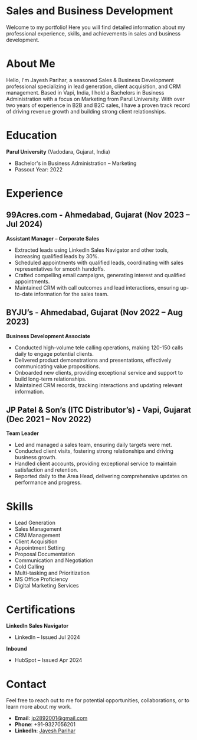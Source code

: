 # Sales and Business Development

Welcome to my portfolio! Here you will find detailed information about my professional experience, skills, and achievements in sales and business development.

# About Me

Hello, I'm Jayesh Parihar, a seasoned Sales & Business Development professional specializing in lead generation, client acquisition, and CRM management. Based in Vapi, India, I hold a Bachelors in Business Administration with a focus on Marketing from Parul University. With over two years of experience in B2B and B2C sales, I have a proven track record of driving revenue growth and building strong client relationships.

# Education

**Parul University** (Vadodara, Gujarat, India)
- Bachelor's in Business Administration – Marketing
- Passout Year: 2022

# Experience

## 99Acres.com - Ahmedabad, Gujarat (Nov 2023 – Jul 2024)
**Assistant Manager – Corporate Sales**
- Extracted leads using LinkedIn Sales Navigator and other tools, increasing qualified leads by 30%.
- Scheduled appointments with qualified leads, coordinating with sales representatives for smooth handoffs.
- Crafted compelling email campaigns, generating interest and qualified appointments.
- Maintained CRM with call outcomes and lead interactions, ensuring up-to-date information for the sales team.

## BYJU’s - Ahmedabad, Gujarat (Nov 2022 – Aug 2023)
**Business Development Associate**
- Conducted high-volume tele calling operations, making 120-150 calls daily to engage potential clients.
- Delivered product demonstrations and presentations, effectively communicating value propositions.
- Onboarded new clients, providing exceptional service and support to build long-term relationships.
- Maintained CRM records, tracking interactions and updating relevant information.

## JP Patel & Son’s (ITC Distributor’s) - Vapi, Gujarat (Dec 2021 – Nov 2022)
**Team Leader**
- Led and managed a sales team, ensuring daily targets were met.
- Conducted client visits, fostering strong relationships and driving business growth.
- Handled client accounts, providing exceptional service to maintain satisfaction and retention.
- Reported daily to the Area Head, delivering comprehensive updates on performance and progress.

# Skills

- Lead Generation
- Sales Management
- CRM Management
- Client Acquisition
- Appointment Setting
- Proposal Documentation
- Communication and Negotiation
- Cold Calling
- Multi-tasking and Prioritization
- MS Office Proficiency
- Digital Marketing Services

# Certifications

**LinkedIn Sales Navigator**
-  LinkedIn – Issued Jul 2024
  
**Inbound**
- HubSpot – Issued Apr 2024

# Contact

Feel free to reach out to me for potential opportunities, collaborations, or to learn more about my work.

- **Email**: jp2892001@gmail.com
- **Phone**: +91-9327056201
- **LinkedIn**: [Jayesh Parihar](https://www.linkedin.com/in/jayesh-parihar028/)




